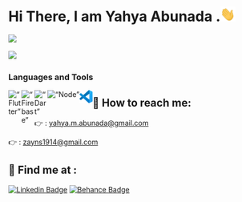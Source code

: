 <h1> Hi There, I am Yahya Abunada .<img src="https://raw.githubusercontent.com/ABSphreak/ABSphreak/master/gifs/Hi.gif" width="30px"></h1>
</h1>

<img src="https://i.pinimg.com/originals/02/49/ef/0249efe4cc8e3c20094fc2d20aa58912.gif" width="500px">


![](https://komarev.com/ghpvc/?username=zaynrix)


### Languages and Tools
<img align="left" alt=“Flutter” width="26px" src="https://www.vectorlogo.zone/logos/flutterio/flutterio-icon.svg" />
<img align="left" alt=“Firebase” width="26px" src="https://www.vectorlogo.zone/logos/firebase/firebase-icon.svg" />
<img align="left" alt=“Dart” width="26px" src="https://www.vectorlogo.zone/logos/dartlang/dartlang-icon.svg" />
<img align="left" alt=“Node” height="26px" src="https://www.vectorlogo.zone/logos/nodejs/nodejs-ar21.svg" />
<img align="left" alt=“Github” width="26px" src="https://raw.githubusercontent.com/github/explore/80688e429a7d4ef2fca1e82350fe8e3517d3494d/topics/visual-studio-code/visual-studio-code.png" />



## 💌 How to reach me:
👉 : yahya.m.abunada@gmail.com

👉 : zayns1914@gmail.com




## 🙌 Find me at :
[![Linkedin Badge](https://img.shields.io/badge/-LinkedIn-blue?style=flat-square&logo=Linkedin&logoColor=white&link=https://www.linkedin.com/in/yahyaabunada/)](https://www.linkedin.com/in/yahyaabunada/)
[![Behance Badge](https://img.shields.io/twitter/url?style=social&url=https%3A%2F%2Fimg.shields.io%2Fbehance%2Furl)](https://www.behance.net/zayns19144d49)
